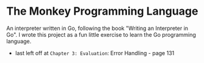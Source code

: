 # The Monkey Programming Language
An interpreter written in Go, following the book "Writing an Interpreter in Go". I wrote this project as a fun little exercise to learn the Go programming language.

* last left off at `Chapter 3: Evaluation`: Error Handling - page 131